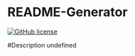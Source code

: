 # README-Generator
  [![GitHub license](https://img.shields.io/badge/license-MIT-blue.svg)](https://github.com/undefined/undefined)

  #Description
  undefined

